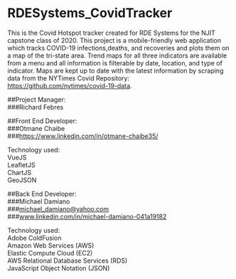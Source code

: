 # RDESystems_CovidTracker  
This is the Covid Hotspot tracker created for RDE Systems for the NJIT capstone class of 2020. This project is a mobile-friendly web application which tracks COVID-19 infections,deaths, and recoveries and plots them on a map of the
tri-state area. Trend maps for all three indicators are available from a menu and all information is filterable by date, location,
and type of indicator. Maps are kept up to date with the latest information by scraping data from the NYTimes Covid Repository: https://github.com/nytimes/covid-19-data.

##Project Manager:  
###Richard Febres  
  
##Front End Developer:  
###Otmane Chaibe  
###https://www.linkedin.com/in/otmane-chaibe35/  
  
Technology used:  
VueJS  
LeafletJS  
ChartJS  
GeoJSON  
  
##Back End Developer:  
###Michael Damiano  
###michael_damiano@yahoo.com  
###www.linkedin.com/in/michael-damiano-041a19182  
  
Technology used:  
Adobe ColdFusion  
Amazon Web Services (AWS)  
Elastic Compute Cloud (EC2)  
AWS Relational Database Services (RDS)  
JavaScript Object Notation (JSON)  
